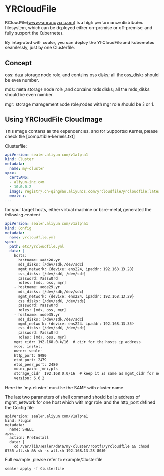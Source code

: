 # YRCloudFile

RCloudFile(www.yanrongyun.com) is a high performance distributed filesystem, which can be deployed either on-premise or off-premise, and fully support the Kubernetes.

By integrated with sealer, you can deploy the YRCloudFile and kubernetes seamlessly, just by one Clusterfile.

## Concept
oss: data storage node role, and contains oss disks; all the oss_disks should be even number.

mds: meta storage node role ,and contains mds disks; all the mds_disks should be even number.

mgr: storage management node role;nodes with mgr role should be 3 or 1.

## Using YRCloudFile CloudImage

This image contains all the dependencies. and for Supported Kernel, please check the [compatible-kernels.txt]

Clusterfile:

```yaml
apiVersion: sealer.aliyun.com/v1alpha1
kind: Cluster
metadata:
  name: my-cluster
spec:
  certSANS:
  - aliyun-inc.com
  - 10.0.0.2
  image: registry.cn-qingdao.aliyuncs.com/yrcloudfile/yrcloudfile:latest
  masters:
...

```

for your target hosts, either virtual machine or bare-metal, generated the following content.

```yaml
apiVersion: sealer.aliyun.com/v1alpha1
kind: Config
metadata:
  name: yrcloudfile.yml
spec:
  path: etc/yrcloudfile.yml
  data: |
    hosts:
    - hostname: node28.yr
      mds_disks: [/dev/sdb,/dev/sdc]
      mgmt_network: {device: ens224, ipaddr: 192.168.13.28}
      oss_disks: [/dev/sdd, /dev/sde]
      password: Passw0rd
      roles: [mds, oss, mgr]
    - hostname: node29.yr
      mds_disks: [/dev/sdb,/dev/sdc]
      mgmt_network: {device: ens224, ipaddr: 192.168.13.29}
      oss_disks: [/dev/sdd, /dev/sde]
      password: Passw0rd
      roles: [mds, oss, mgr]
    - hostname: node35.yr
      mds_disks: [/dev/sdb,/dev/sdc]
      mgmt_network: {device: ens224, ipaddr: 192.168.13.35}
      oss_disks: [/dev/sdd, /dev/sde]
      password: Passw0rd
      roles: [mds, oss, mgr]
    mgmt_cidr: 192.168.0.0/16  # cidr for the hosts ip address
    mode: install
    owner: sealer
    http_port: 8080
    etcd_port: 2479
    etcd_peer_port: 2480
    mount_path: /mnt/pfs
    storage_cidr: 192.168.0.0/16  # keep it as same as mgmt_cidr for now
    version: 6.6.2
```

Here the 'my-cluster' must be the SAME with cluster name

The last two parameters of shell command should be ip address of mgmt_network for one host which with mgr role, and the http_port defined the Config file

```
apiVersion: sealer.aliyun.com/v1alpha1
kind: Plugin
metadata:
  name: SHELL
spec:
  action: PreInstall
  data: |
    cd /var/lib/sealer/data/my-cluster/rootfs/yrcloudfile && chmod 0755 all.sh && sh -x all.sh 192.168.13.28 8080
```

Full example ,please refer to example/Clusterfile

```
sealer apply -f Clusterfile
```
